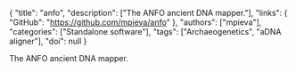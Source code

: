 {
  "title": "anfo",
  "description": ["The ANFO ancient DNA mapper."],
  "links": {
    "GitHub": "https://github.com/mpieva/anfo"
  },
  "authors": ["mpieva"],
  "categories": ["Standalone software"],
  "tags": ["Archaeogenetics", "aDNA aligner"],
  "doi": null
}

<!-- Generated by csv2md.R – do not edit by hand -->

The ANFO ancient DNA mapper.